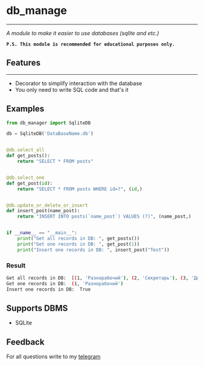 # db_manage
---
_A module to make it easier to use databases (sqlite and etc.)_

**`P.S. This module is recommended for educational purposes only.`**

## Features
---
- Decorator to simplify interaction with the database
- You only need to write SQL code and that's it

## Examples
```python
from db_manager import SqliteDB

db = SqliteDB('DataBaseName.db')


@db.select_all
def get_posts():
    return "SELECT * FROM posts"


@db.select_one
def get_post(id):
    return "SELECT * FROM posts WHERE id=?", (id,)


@db.update_or_delete_or_insert
def insert_post(name_post):
    return "INSERT INTO posts(`name_post`) VALUES (?)", (name_post,)


if __name__ == "__main__":
    print("Get all records in DB: ", get_posts())
    print("Get one records in DB: ", get_post(1))
    print("Insert one records in DB: ", insert_post("Test"))
```
### Result
```sh
Get all records in DB:  [(1, 'Разнорабочий'), (2, 'Секретарь'), (3, 'Директор')]
Get one records in DB:  (1, 'Разнорабочий')
Insert one records in DB:  True
```

## Supports DBMS
- SQLite

## Feedback
For all questions write to my [telegram](https://t.me/axemanofic)
